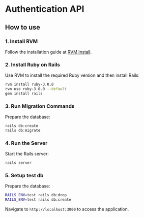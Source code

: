 # Authentication API
## How to use
### 1. Install RVM
Follow the installation guide at [RVM Install](https://rvm.io/rvm/install).

### 2. Install Ruby on Rails
Use RVM to install the required Ruby version and then install Rails:
```bash
rvm install ruby-3.0.0
rvm use ruby-3.0.0 --default
gem install rails
```

### 3. Run Migration Commands
Prepare the database:
```bash
rails db:create
rails db:migrate
```

### 4. Run the Server
Start the Rails server:
```bash
rails server
```

### 5. Setup test db
Prepare the database:
```bash
RAILS_ENV=test rails db:drop
RAILS_ENV=test rails db:create
```

Navigate to `http://localhost:3000` to access the application.

